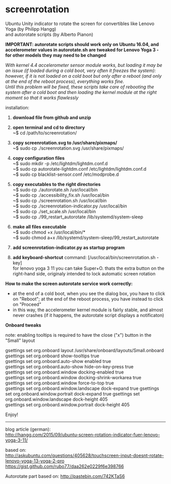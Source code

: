 # screenrotation
Ubuntu Unity indicator to rotate the screen for convertibles like Lenovo Yoga (by Philipp Hangg)  
and autorotate scripts (by Alberto Pianon)

**IMPORTANT: autorotate scripts should work only on Ubuntu 16.04, and accelerometer values in autorotate.sh are tweaked for Lenovo Yoga 3 - for other models they may need to be changed**  

*With kernel 4.4 accelerometer sensor module works, but loading it may be an issue (if loaded during a cold boot, very often it freezes the system): however, if it is not loaded on a cold boot but only after a reboot (and only at the end of the reboot process), everything works fine.  
Until this problem will be fixed, these scripts take care of rebooting the system after a cold boot and then loading the kernel module at the right moment so that it works flawlessly*

installation:

1. **download file from github and unzip**

2. **open terminal and cd to directory**  
~$ cd /path/to/screenrotation/

3. **copy screenrotation.svg to /usr/share/pixmaps/**  
~$ sudo cp ./screenrotation.svg /usr/share/pixmaps/

4. **copy configuration files**  
~$ sudo mkdir -p /etc/lightdm/lightdm.conf.d  
~$ sudo cp autorotate-lightdm.conf /etc/lightdm/lightdm.conf.d  
~$ sudo cp blacklist-sensor.conf /etc/modprobe.d

5. **copy executables to the right directories**  
~$ sudo cp ./autorotate.sh /usr/local/bin  
~$ sudo cp ./accessibility_fix.sh /usr/local/bin  
~$ sudo cp ./screenrotation.sh /usr/local/bin  
~$ sudo cp ./screenrotation-indicator.py /usr/local/bin  
~$ sudo cp ./set_scale.sh /usr/local/bin  
~$ sudo cp ./99_restart_autorotate /lib/systemd/system-sleep

6. **make all files executable**  
~$ sudo chmod +x /usr/local/bin/*  
~$ sudo chmod a+x /lib/systemd/system-sleep/99_restart_autorotate

7. **add screenrotation-indicator.py as startup program**

8. **add keyboard-shortcut**  command: [/usr/local/bin/screenrotation.sh -key]  
   for lenovo yoga 3 11 you can take Super+O. thats the extra button on the right-hand side, originaly intended to lock automatic screen rotation


**How to make the screen autorotate service work correctly:**  

* at the end of a cold boot, when you see the dialog box, you have to click on "Reboot"; at the end of the reboot process, you have instead to click on "Proceed"
* in this way, the accelerometer kernel module is fairly stable, and almost never crashes (if it happens, the autorotate script displays a notificaton)

**Onboard tweaks**  
  
note: enabling tooltips is required to have the close ("x") button in the "Small" layout

gsettings set org.onboard layout /usr/share/onboard/layouts/Small.onboard  
gsettings set org.onboard show-tooltips true  
gsettings set org.onboard.auto-show enabled true  
gsettings set org.onboard.auto-show hide-on-key-press true  
gsettings set org.onboard.window docking-enabled true  
gsettings set org.onboard.window docking-shrink-workarea true  
gsettings set org.onboard.window force-to-top true  
gsettings set org.onboard.window.landscape dock-expand true
gsettings set org.onboard.window.portrait dock-expand true
gsettings set org.onboard.window.landscape dock-height 405  
gsettings set org.onboard.window.portrait dock-height 405

Enjoy!
  
---
  
blog article (german):                                                                                          
http://hangg.com/2015/09/ubuntu-screen-rotation-indicator-fuer-lenovo-yoga-3-11/

based on:                                                                                                          
http://askubuntu.com/questions/405628/touchscreen-input-doesnt-rotate-lenovo-yoga-13-yoga-2-pro
https://gist.github.com/rubo77/daa262e0229f6e398766

Autorotate part based on:
http://pastebin.com/742KTaS6


